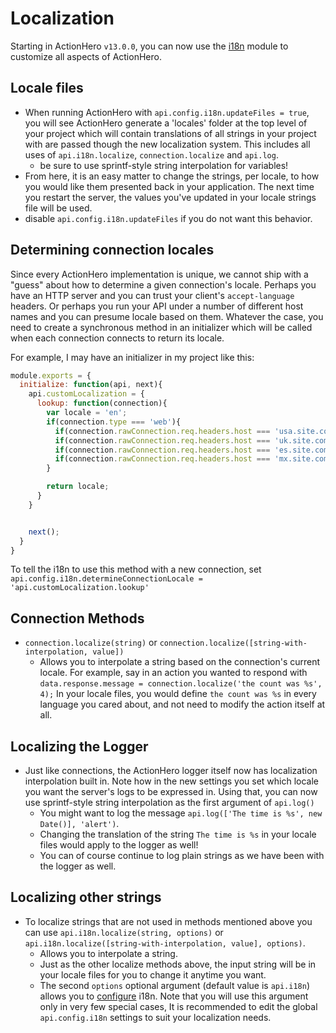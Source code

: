 # Localization

Starting in ActionHero `v13.0.0`, you can now use the [i18n](https://github.com/mashpie/i18n-node) module to customize all aspects of ActionHero.

## Locale files
- When running ActionHero with `api.config.i18n.updateFiles = true`, you will see ActionHero generate a 'locales' folder at the top level of your project which will contain translations of all strings in your project with are passed though the new localization system.  This includes all uses of `api.i18n.localize`, `connection.localize` and `api.log`.  
  - be sure to use sprintf-style string interpolation for variables!
- From here, it is an easy matter to change the strings, per locale, to how you would like them presented back in your application.  The next time you restart the server, the values you've updated in your locale strings file will be used.
- disable `api.config.i18n.updateFiles` if you do not want this behavior.

## Determining connection locales
Since every ActionHero implementation is unique, we cannot ship with a "guess" about how to determine a given connection's locale. Perhaps you have an HTTP server and you can trust your client's `accept-language` headers.  Or perhaps you run your API under a number of different host names and you can presume locale based on them.   Whatever the case, you need to create a synchronous method in an initializer which will be called when each connection connects to return its locale.  

For example, I may have an initializer in my project like this:

```js
module.exports = {
  initialize: function(api, next){
    api.customLocalization = {
      lookup: function(connection){
        var locale = 'en';
        if(connection.type === 'web'){
          if(connection.rawConnection.req.headers.host === 'usa.site.com'){ locale = 'en-US'; }
          if(connection.rawConnection.req.headers.host === 'uk.site.com'){  locale = 'en-GB'; }
          if(connection.rawConnection.req.headers.host === 'es.site.com'){  locale = 'es-ES'; }
          if(connection.rawConnection.req.headers.host === 'mx.site.com'){  locale = 'es-MX'; }
        }

        return locale;
      }
    }


    next();
  }
}
```

To tell the i18n to use this method with a new connection, set `api.config.i18n.determineConnectionLocale = 'api.customLocalization.lookup'`

## Connection Methods
- `connection.localize(string)` or `connection.localize([string-with-interpolation, value])`
  - Allows you to interpolate a string based on the connection's current locale.  For example, say in an action you wanted to respond with `data.response.message = connection.localize('the count was %s', 4);` In your locale files, you would define `the count was %s` in every language you cared about, and not need to modify the action itself at all.

## Localizing the Logger
- Just like connections, the ActionHero logger itself now has localization interpolation built in.  Note how in the new settings you set which locale you want the server's logs to be expressed in.  Using that, you can now use sprintf-style string interpolation as the first argument of `api.log()`
  - You might want to log the message `api.log(['The time is %s', new Date()], 'alert')`.  
  - Changing the translation of the string `The time is %s` in your locale files would apply to the logger as well!
  - You can of course continue to log plain strings as we have been with the logger as well.

## Localizing other strings
- To localize strings that are not used in methods mentioned above you can use `api.i18n.localize(string, options)` or `api.i18n.localize([string-with-interpolation, value], options)`.
  - Allows you to interpolate a string.
  - Just as the other localize methods above, the input string will be in your locale files for you to change it anytime you want.
  - The second `options` optional argument (default value is `api.i18n`) allows you to [configure](https://github.com/mashpie/i18n-node#list-of-all-configuration-options) i18n. Note that you will use this argument only in very few special cases, It is recommended to edit the global `api.config.i18n` settings to suit your localization needs.
